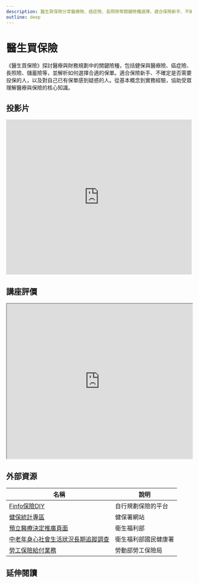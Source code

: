 ```yaml
---
description: 醫生買保險分享醫療險、癌症險、長照險等關鍵險種選擇，適合保險新手、不確定需不需要投保的人與對現有保單感到疑惑的人。
outline: deep
---
```


# 醫生買保險

《醫生買保險》探討醫療與財務規劃中的關鍵險種，包括健保與醫療險、癌症險、長照險、儲蓄險等，並解析如何選擇合適的保單。適合保險新手、不確定是否需要投保的人，以及對自己已有保單感到疑惑的人。從基本概念到實務經驗，協助受眾理解醫療與保險的核心知識。

## 投影片

<iframe src="https://docs.google.com/presentation/d/1fsMJsPGFXrj9Hkl6Xgy8_Rpc47BuA_iP3oA8yBeiC8w/embed?start=false&loop=false&delayms=3000" frameborder="0" width="100%" height="420" allowfullscreen="true" mozallowfullscreen="true" webkitallowfullscreen="true"></iframe>

## 講座評價

<iframe src="https://docs.google.com/spreadsheets/d/e/2PACX-1vT7aDOY_D_Qo454P3UDiInpgwyecwdd2zBzOPeSGXcJCZzyWi_ExeQkWEJduqdmBvabgSTLu2uLN5MF/pubhtml?widget=true&amp;headers=false" width="100%" height="420"></iframe>

## 外部資源

<table>
    <thead>
        <tr>
            <th>名稱</th>
            <th>說明</th>
        </tr>
    </thead>
    <tbody>
        <tr>
            <td>
                <a href="https://finfo.tw/" target="_blank">
                   Finfo保險DIY
                </a>
            </td>
            <td>自行規劃保險的平台</td>
        </tr>
        <tr>
            <td>
                <a href="https://www.nhi.gov.tw/ch/cp-6015-0907b-3023-1.html" target="_blank">
                   健保統計專區
                </a>
            </td>
            <td>健保署網站</td>
        </tr>
        <tr>
            <td>
                <a href="https://hpcod.mohw.gov.tw/HospWeb/RWD/PageType/acp/introduction.aspx" target="_blank">
                   預立醫療決定推廣頁面
                </a>
            </td>
            <td>衛生福利部</td>
        </tr>
        <tr>
            <td>
                <a href="https://www.hpa.gov.tw/Pages/Detail.aspx?nodeid=242&pid=1282">中老年身心社會生活狀況長期追蹤調查</a>
            </td>
            <td>衛生福利部國民健康署</td>
        </tr>
        <tr>
            <td>
                <a href="https://www.bli.gov.tw/0004766.html">勞工保險給付業務</a>
            </td>
            <td>勞動部勞工保險局</td>
        </tr>
    </tbody>
</table>

## 延伸閱讀

<Books :modelValue="bookItems"></Books>

<script setup>
import Books from '../components/books.vue'
const bookItems = [
    {
        id: '11100900630',
        name: '醫生強烈建議你買的保險：醫療險、癌症險、意外險、長照險……買什麼險才真正有保障？突破業務員暗黑話術，靠自己買對保險',
        desc: `<ul>
<li>醫療險、癌症險、意外險、長照險……對一個家庭來說，最需要的都不是這些。</li>
<li>保了住院給付金，一旦住院就可領錢？別傻了，醫院根本不讓你住院。</li>
<li>罹癌、開刀後，卻發現保險不理賠？癌症險真的必要嗎？醫生用數字告訴你。</li>
<li>大多數人買的長照險，將來用不到；投資型保單？幾年後都賠錢。</li></ul>

<p>醫療險、癌症險、意外險、長照險……保險這麼多種，我到底該買什麼險？
專業醫生告訴你：你最需要也最好的保險，其實只有四個字。
教你突破業務員暗黑話術，靠自己買對保險。</p>`,
    },
]
</script>
